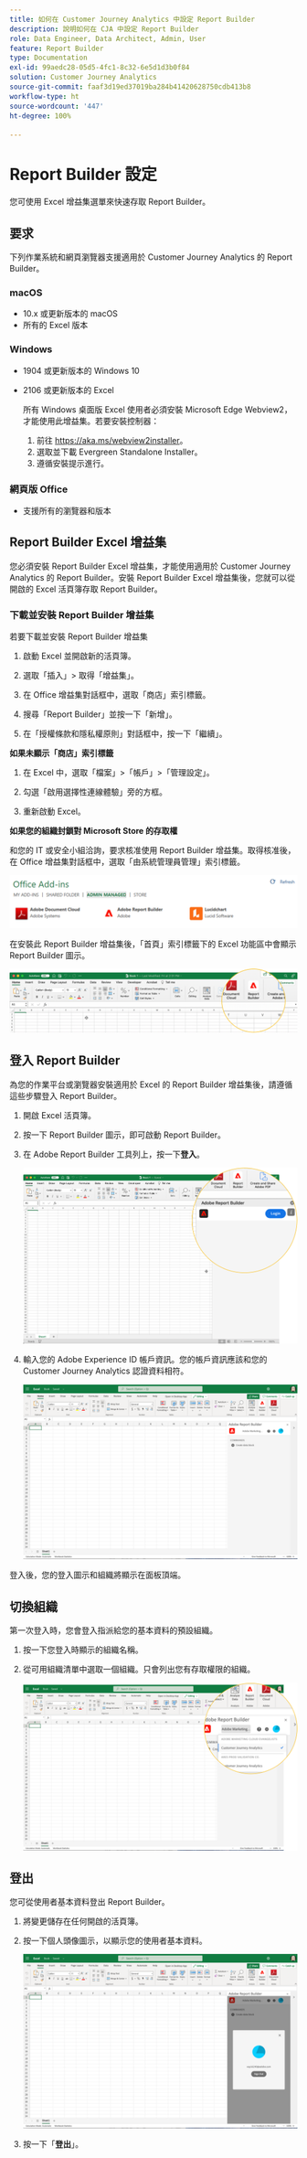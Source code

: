 ```yaml
---
title: 如何在 Customer Journey Analytics 中設定 Report Builder
description: 說明如何在 CJA 中設定 Report Builder
role: Data Engineer, Data Architect, Admin, User
feature: Report Builder
type: Documentation
exl-id: 99aedc28-05d5-4fc1-8c32-6e5d1d3b0f84
solution: Customer Journey Analytics
source-git-commit: faaf3d19ed37019ba284b41420628750cdb413b8
workflow-type: ht
source-wordcount: '447'
ht-degree: 100%

---
```


# Report Builder 設定

您可使用 Excel 增益集選單來快速存取 Report Builder。

## 要求

下列作業系統和網頁瀏覽器支援適用於 Customer Journey Analytics 的 Report Builder。

### macOS

- 10.x 或更新版本的 macOS
- 所有的 Excel 版本

### Windows

- 1904 或更新版本的 Windows 10
- 2106 或更新版本的 Excel

   所有 Windows 桌面版 Excel 使用者必須安裝 Microsoft Edge Webview2，才能使用此增益集。若要安裝控制器：

   1. 前往 <https://aka.ms/webview2installer>。
   1. 選取並下載 Evergreen Standalone Installer。
   1. 遵循安裝提示進行。

### 網頁版 Office

- 支援所有的瀏覽器和版本


## Report Builder Excel 增益集

您必須安裝 Report Builder Excel 增益集，才能使用適用於 Customer Journey Analytics 的 Report Builder。安裝 Report Builder Excel 增益集後，您就可以從開啟的 Excel 活頁簿存取 Report Builder。

### 下載並安裝 Report Builder 增益集

若要下載並安裝 Report Builder 增益集

1. 啟動 Excel 並開啟新的活頁簿。

1. 選取「插入」> 取得「增益集」。

1. 在 Office 增益集對話框中，選取「商店」索引標籤。

1. 搜尋「Report Builder」並按一下「新增」。

1. 在「授權條款和隱私權原則」對話框中，按一下「繼續」。

**如果未顯示「商店」索引標籤**

1. 在 Excel 中，選取「檔案」>「帳戶」>「管理設定」。

1. 勾選「啟用選擇性連線體驗」旁的方框。

1. 重新啟動 Excel。

**如果您的組織封鎖對 Microsoft Store 的存取權**

和您的 IT 或安全小組洽詢，要求核准使用 Report Builder 增益集。取得核准後，在 Office 增益集對話框中，選取「由系統管理員管理」索引標籤。

![](./assets/image1.png)

在安裝此 Report Builder 增益集後，「首頁」索引標籤下的 Excel 功能區中會顯示 Report Builder 圖示。

![](./assets/rb_app_icon.png)

## 登入 Report Builder

為您的作業平台或瀏覽器安裝適用於 Excel 的 Report Builder 增益集後，請遵循這些步驟登入 Report Builder。

1. 開啟 Excel 活頁簿。

1. 按一下 Report Builder 圖示，即可啟動 Report Builder。

1. 在 Adobe Report Builder 工具列上，按一下&#x200B;**登入**。

   ![](./assets/rb_login.png)

1. 輸入您的 Adobe Experience ID 帳戶資訊。您的帳戶資訊應該和您的 Customer Journey Analytics 認證資料相符。

   ![](./assets/image4.png)

登入後，您的登入圖示和組織將顯示在面板頂端。

## 切換組織

第一次登入時，您會登入指派給您的基本資料的預設組織。

1. 按一下您登入時顯示的組織名稱。

1. 從可用組織清單中選取一個組織。只會列出您有存取權限的組織。

   ![](./assets/image5.png)

## 登出

您可從使用者基本資料登出 Report Builder。

1. 將變更儲存在任何開啟的活頁簿。

1. 按一下個人頭像圖示，以顯示您的使用者基本資料。

   ![](./assets/image6.png)

1. 按一下「**登出**」。
